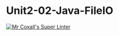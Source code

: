 # Unit2-02-Java-FileIO

[![Mr Coxall's Super Linter](https://github.com/ICS4U-Programming-TamerZ/Unit2-02-Java-FileIO/workflows/Mr%20Coxall's%20Super%20Linter/badge.svg)](https://github.com/ICS4U-Programming-TamerZ/ICS4U-Programming-TamerZ/Unit2-02-Java-FileIO/actions/)
